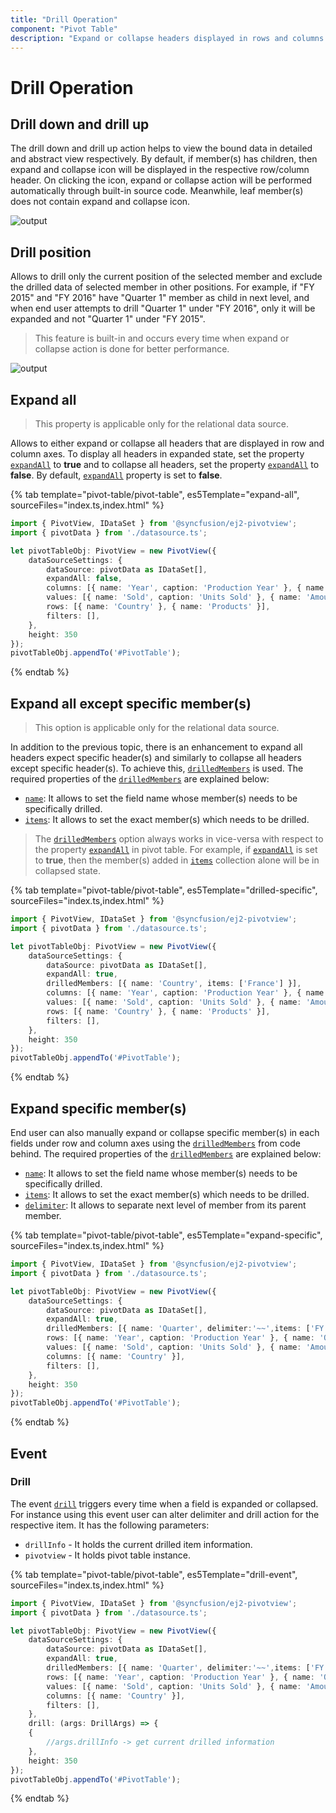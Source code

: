 ```yaml
---
title: "Drill Operation"
component: "Pivot Table"
description: "Expand or collapse headers displayed in rows and columns."
---
```


# Drill Operation

## Drill down and drill up

The drill down and drill up action helps to view the bound data in detailed and abstract view respectively. By default, if member(s) has children, then expand and collapse icon will be displayed in the respective row/column header. On clicking the icon, expand or collapse action will be performed automatically through built-in source code. Meanwhile, leaf member(s) does not contain expand and collapse icon.

![output](images/drill.png)

## Drill position

Allows to drill only the current position of the selected member and exclude the drilled data of selected member in other positions. For example, if "FY 2015" and "FY 2016" have "Quarter 1" member as child in next level, and when end user attempts to drill "Quarter 1" under "FY 2016", only it will be expanded and not "Quarter 1" under "FY 2015".

> This feature is built-in and occurs every time when expand or collapse action is done for better performance.

![output](images/drill_position.png)

## Expand all

> This property is applicable only for the relational data source.

Allows to either expand or collapse all headers that are displayed in row and column axes. To display all headers in expanded state, set the property [`expandAll`](https://ej2.syncfusion.com/documentation/api/pivotview/dataSourceSettingsModel/#expandall) to **true** and to collapse all headers, set the property [`expandAll`](https://ej2.syncfusion.com/documentation/api/pivotview/dataSourceSettingsModel/#expandall) to **false**. By default, [`expandAll`](https://ej2.syncfusion.com/documentation/api/pivotview/dataSourceSettingsModel/#expandall) property is set to **false**.

{% tab template="pivot-table/pivot-table", es5Template="expand-all", sourceFiles="index.ts,index.html" %}

```typescript
import { PivotView, IDataSet } from '@syncfusion/ej2-pivotview';
import { pivotData } from './datasource.ts';

let pivotTableObj: PivotView = new PivotView({
    dataSourceSettings: {
        dataSource: pivotData as IDataSet[],
        expandAll: false,
        columns: [{ name: 'Year', caption: 'Production Year' }, { name: 'Quarter' }],
        values: [{ name: 'Sold', caption: 'Units Sold' }, { name: 'Amount', caption: 'Sold Amount' }],
        rows: [{ name: 'Country' }, { name: 'Products' }],
        filters: [],
    },
    height: 350
});
pivotTableObj.appendTo('#PivotTable');

```

{% endtab %}

## Expand all except specific member(s)

> This option is applicable only for the relational data source.

In addition to the previous topic, there is an enhancement to expand all headers expect specific header(s) and similarly to collapse all headers except specific header(s). To achieve this, [`drilledMembers`](https://ej2.syncfusion.com/documentation/api/pivotview/drillOptions/) is used. The required properties of the [`drilledMembers`](https://ej2.syncfusion.com/documentation/api/pivotview/drillOptions/) are explained below:

* [`name`](https://ej2.syncfusion.com/documentation/api/pivotview/drillOptions/#name): It allows to set the field name whose member(s) needs to be specifically drilled.
* [`items`](https://ej2.syncfusion.com/documentation/api/pivotview/drillOptions/#items): It allows to set the exact member(s) which needs to be drilled.

> The [`drilledMembers`](https://ej2.syncfusion.com/documentation/api/pivotview/drillOptions/) option always works in vice-versa with respect to the property [`expandAll`](https://ej2.syncfusion.com/documentation/api/pivotview/dataSourceSettingsModel/#expandall) in pivot table. For example, if [`expandAll`](https://ej2.syncfusion.com/documentation/api/pivotview/dataSourceSettingsModel/#expandall) is set to **true**, then the member(s) added in [`items`](https://ej2.syncfusion.com/documentation/api/pivotview/drillOptions/#items) collection alone will be in collapsed state.

{% tab template="pivot-table/pivot-table", es5Template="drilled-specific", sourceFiles="index.ts,index.html" %}

```typescript
import { PivotView, IDataSet } from '@syncfusion/ej2-pivotview';
import { pivotData } from './datasource.ts';

let pivotTableObj: PivotView = new PivotView({
    dataSourceSettings: {
        dataSource: pivotData as IDataSet[],
        expandAll: true,
        drilledMembers: [{ name: 'Country', items: ['France'] }],
        columns: [{ name: 'Year', caption: 'Production Year' }, { name: 'Quarter' }],
        values: [{ name: 'Sold', caption: 'Units Sold' }, { name: 'Amount', caption: 'Sold Amount' }],
        rows: [{ name: 'Country' }, { name: 'Products' }],
        filters: [],
    },
    height: 350
});
pivotTableObj.appendTo('#PivotTable');

```

{% endtab %}

## Expand specific member(s)

End user can also manually expand or collapse specific member(s) in each fields under row and column axes using the [`drilledMembers`](https://ej2.syncfusion.com/documentation/api/pivotview/drillOptions/) from code behind. The required properties of the [`drilledMembers`](https://ej2.syncfusion.com/documentation/api/pivotview/drillOptions/) are explained below:

* [`name`](https://ej2.syncfusion.com/documentation/api/pivotview/drillOptions/#name): It allows to set the field name whose member(s) needs to be specifically drilled.
* [`items`](https://ej2.syncfusion.com/documentation/api/pivotview/drillOptions/#items): It allows to set the exact member(s) which needs to be drilled.
* [`delimiter`](https://ej2.syncfusion.com/documentation/api/pivotview/drillOptions/#delimiter): It allows to separate next level of member from its parent member.

{% tab template="pivot-table/pivot-table", es5Template="expand-specific", sourceFiles="index.ts,index.html" %}

```typescript
import { PivotView, IDataSet } from '@syncfusion/ej2-pivotview';
import { pivotData } from './datasource.ts';

let pivotTableObj: PivotView = new PivotView({
    dataSourceSettings: {
        dataSource: pivotData as IDataSet[],
        expandAll: true,
        drilledMembers: [{ name: 'Quarter', delimiter:'~~',items: ['FY 2015~~Q1'] }, { name: 'Year', items: ['FY 2015','FY 2016'] }],
        rows: [{ name: 'Year', caption: 'Production Year' }, { name: 'Quarter' }, { name: 'Products' }],
        values: [{ name: 'Sold', caption: 'Units Sold' }, { name: 'Amount', caption: 'Sold Amount' }],
        columns: [{ name: 'Country' }],
        filters: [],
    },
    height: 350
});
pivotTableObj.appendTo('#PivotTable');

```

{% endtab %}

## Event

### Drill

The event [`drill`](https://ej2.syncfusion.com/documentation/api/pivotview#aggregatecellinfo) triggers every time when a field is expanded or collapsed. For instance using this event user can alter delimiter and drill action for the respective item. It has the following parameters:

* `drillInfo` - It holds the current drilled item information.
* `pivotview` - It holds pivot table instance.

{% tab template="pivot-table/pivot-table", es5Template="drill-event", sourceFiles="index.ts,index.html" %}

```typescript
import { PivotView, IDataSet } from '@syncfusion/ej2-pivotview';
import { pivotData } from './datasource.ts';

let pivotTableObj: PivotView = new PivotView({
    dataSourceSettings: {
        dataSource: pivotData as IDataSet[],
        expandAll: true,
        drilledMembers: [{ name: 'Quarter', delimiter:'~~',items: ['FY 2015~~Q1'] }, { name: 'Year', items: ['FY 2015','FY 2016'] }],
        rows: [{ name: 'Year', caption: 'Production Year' }, { name: 'Quarter' }, { name: 'Products' }],
        values: [{ name: 'Sold', caption: 'Units Sold' }, { name: 'Amount', caption: 'Sold Amount' }],
        columns: [{ name: 'Country' }],
        filters: [],
    },
    drill: (args: DrillArgs) => {
    {
        //args.drillInfo -> get current drilled information
    },
    height: 350
});
pivotTableObj.appendTo('#PivotTable');

```

{% endtab %}